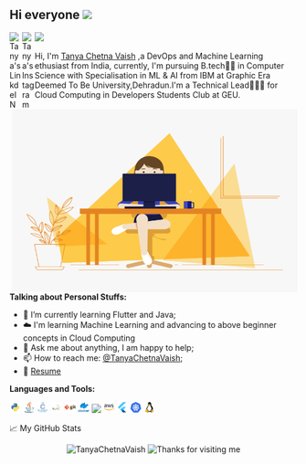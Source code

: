 ## Hi everyone <img src="https://media.giphy.com/media/hvRJCLFzcasrR4ia7z/giphy.gif" width="25px">
<a href="https://www.linkedin.com/in/tanya-chetna-vaish-39902a1a2/">
  <img align="left" alt="Tanya's LinkdeIN" width="22px" src="https://cdn.jsdelivr.net/npm/simple-icons@v3/icons/linkedin.svg" />
</a>
<a href="https://www.instagram.com/tanya_chetna_vaish/">
  <img align="left" alt="Tanya's Instagram" width="22px" src="https://cdn.jsdelivr.net/npm/simple-icons@v3/icons/instagram.svg" />
</a>

![](https://visitor-badge.glitch.me/badge?page_id=TanyaChetnaVaish.TanyaChetnaVaish)
<br />

Hi, I'm [Tanya Chetna Vaish](https://www.linkedin.com/in/tanya-chetna-vaish-39902a1a2/) ,a DevOps and Machine Learning ethusiast from India, currently, I'm pursuing B.tech👩‍💻  in Computer Science with Specialisation in ML & AI from IBM at Graphic Era Deemed To Be University,Dehradun.I'm a Technical Lead👩🏻‍💼 for Cloud Computing in Developers Students Club at GEU.
  
   <img align="right" alt="GIF" src="https://github.com/TanyaChetnaVaish/TanyaChetnaVaish/blob/main/assets/0_K2WLMTExLyida7OR.gif" width="500" height="320" />


**Talking about Personal Stuffs:**

- 🌱  I’m currently learning Flutter and Java; 
- ☁️  I'm learning Machine Learning and advancing to above beginner concepts in Cloud Computing
- 💬  Ask me about anything, I am happy to help;
- 📫  How to reach me: [@TanyaChetnaVaish](https://www.linkedin.com/in/tanya-chetna-vaish-39902a1a2/);
- 📝  [Resume](https://drive.google.com/file/d/1LwktAF8eYfXyd-_2o3fyfNWiHjLyrKVW/view?usp=sharing)

**Languages and Tools:**  

<code><img height="20" src="https://raw.githubusercontent.com/github/explore/80688e429a7d4ef2fca1e82350fe8e3517d3494d/topics/python/python.png"></code>
<code><img height="20" src="https://raw.githubusercontent.com/github/explore/80688e429a7d4ef2fca1e82350fe8e3517d3494d/topics/java/java.png"></code>
<code><img height="20" src="https://raw.githubusercontent.com/github/explore/80688e429a7d4ef2fca1e82350fe8e3517d3494d/topics/c/c.png"></code>
<code><img height="20" src="https://raw.githubusercontent.com/github/explore/5c058a388828bb5fde0bcafd4bc867b5bb3f26f3/topics/mysql/mysql.png"></code>
<code><img height="20" src="https://raw.githubusercontent.com/github/explore/80688e429a7d4ef2fca1e82350fe8e3517d3494d/topics/git/git.png"></code>
<code><img height="20" src="https://raw.githubusercontent.com/github/explore/80688e429a7d4ef2fca1e82350fe8e3517d3494d/topics/docker/docker.png"></code>
<code><img height="20" src="https://raw.githubusercontent.com/github/explore/80688e429a7d4ef2fca1e82350fe8e3517d3494d/topics/jenkin/jenkin.png"></code>
<code><img height="20" src="https://raw.githubusercontent.com/github/explore/80688e429a7d4ef2fca1e82350fe8e3517d3494d/topics/aws/aws.png"></code>
<code><img height="20" src="https://raw.githubusercontent.com/github/explore/80688e429a7d4ef2fca1e82350fe8e3517d3494d/topics/flutter/flutter.png"></code>
<code><img height="20" src="https://raw.githubusercontent.com/github/explore/80688e429a7d4ef2fca1e82350fe8e3517d3494d/topics/kubernetes/kubernetes.png"></code>
<code><img height="20" src="https://raw.githubusercontent.com/github/explore/80688e429a7d4ef2fca1e82350fe8e3517d3494d/topics/linux/linux.png"></code>








📈 My GitHub Stats

<p align="center"> <img src="https://github-readme-stats.vercel.app/api?username=TanyaChetnaVaish&show_icons=true&theme=gotham" alt="TanyaChetnaVaish" />
  
  
<img height="120" alt="Thanks for visiting me" width="100%" src="https://raw.githubusercontent.com/BrunnerLivio/brunnerlivio/master/images/marquee.svg" />
